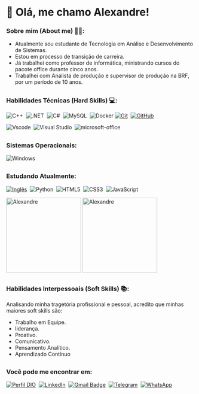 ##
# 👋 Olá, me chamo Alexandre!

### Sobre mim (About me) 👨‍💻:
- Atualmente sou estudante de Tecnologia em Análise e Desenvolvimento de Sistemas.
- Estou em processo de transição de carreira.
- Já trabalhei como professor de informática, ministrando cursos do pacote office durante cinco anos.
- Trabalhei com Analista de produção e supervisor de produção na BRF, por um período de 10 anos.

##
###  Habilidades Técnicas (Hard Skills) 💻:
![C++](https://img.shields.io/badge/C%2B%2B-00599C?style=for-the-badge&logo=c%2B%2B&logoColor=white)&nbsp;
![.NET](https://img.shields.io/badge/.NET-5C2D91?style=for-the-badge&logo=.net&logoColor=white)&nbsp;
![C#](https://img.shields.io/badge/C%23-5C2D91?style=for-the-badge&logo=c-sharp&logoColor=white)&nbsp;
![MySQL](https://img.shields.io/badge/MySQL-%2300f?style=for-the-badge&logo=mysql&logoColor=white)&nbsp;
![Docker](https://img.shields.io/badge/Docker-informational?style=for-the-badge&logo=Docker&logoColor=white&color=blue)
[![Git](https://img.shields.io/badge/Git-000?style=for-the-badge&logo=git&logoColor=E94D5F)]()&nbsp;
[![GitHub](https://img.shields.io/badge/GitHub-000?style=for-the-badge&logo=github&logoColor=30A3DC)]()&nbsp;

![Vscode](https://img.shields.io/badge/Vscode-007ACC?style=for-the-badge&logo=visual-studio-code&logoColor=white)&nbsp;
![Visual Studio](https://img.shields.io/badge/-Visual%20Studio-563D7C?style=for-the-badge&logo=visual-studio&logoColor=007ACC&labelColor=0D1117)&nbsp;
![microsoft-office](https://img.shields.io/badge/-microsoft_office-E34F26?style=for-the-badge&logo=microsoft-office&labelColor=0D1117)&nbsp;

##
### Sistemas Operacionais:
![Windows](https://img.shields.io/badge/Windows-0078D6?style=for-the-badge&logo=windows&logoColor=2CA5E0)

##
###  Estudando Atualmente:
[![Inglês](https://img.shields.io/badge/Ingl%C3%AAs-000?style=for-the-badge)]()&nbsp;
![Python](https://img.shields.io/badge/python-000?style=for-the-badge&logo=python&logoColor=ffdd54)&nbsp;
![HTML5](https://img.shields.io/badge/HTML-000?style=for-the-badge&logo=html5&logoColor=30A3DC)&nbsp;
![CSS3](https://img.shields.io/badge/CSS3-000?style=for-the-badge&logo=css3&logoColor=E94D5F)&nbsp; 
![JavaScript](https://img.shields.io/badge/JavaScript-000?style=for-the-badge&logo=javascript)

<div align="left">
    <img height="200em" src="https://github-readme-stats-ten-chi-54.vercel.app/api?username=alexandrefnas&show_icons=true&theme=transparent" alt="Alexandre"/>
    <img height="200em" src="https://github-readme-stats-ten-chi-54.vercel.app/api/top-langs?username=alexandrefnas&show_icons=true&theme=transparent" alt="Alexandre"/>
</div>

##
###  Habilidades Interpessoais (Soft Skills) 📚:
Analisando minha tragetória profissional e pessoal, acredito que minhas maiores soft skills são:
- Trabalho em Equipe.
- liderança.
- Proativo.
- Comunicativo.
- Pensamento Analítico.
- Aprendizado Contínuo
  
##
###  Você pode me encontrar em:

[![Perfil DIO](https://img.shields.io/badge/-Perfil%20DIO-000?informational?style=for-the-badge&logo=gitbook&logoColor=blue)](https://www.dio.me/users/alexandrefnas)&nbsp;
[![LinkedIn](https://img.shields.io/badge/LinkedIn-000?informational?style=for-the-badge&logo=linkedin&logoColor=blue)](https://www.linkedin.com/in/alexandre-fernandes-do-nascimento-2749092b6/)&nbsp;
[![Gmail Badge](https://img.shields.io/badge/-alexandrefnas@gmail.com-000?informational?style=for-the-badge&logo=Gmail&logoColor=red&ink=mailto:alexandrefnas@gmail.com)](mailto:alexandrefnas@gmail.com)&nbsp;
[![Telegram](https://img.shields.io/badge/Telegram-000?informational?style=for-the-badge&logo=telegram&logoColor=2CA5E0)](https://t.me/alexandrefnas)&nbsp;
[![WhatsApp](https://img.shields.io/badge/WhatsApp-000?informational?style=for-the-badge&logo=whatsapp&logoColor=2CA5E0)](https://wa.me/5534984093426)
##
